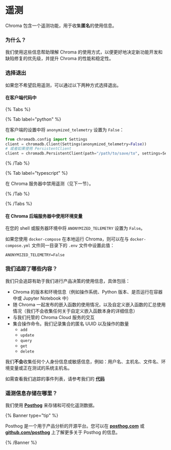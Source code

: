 # 遥测

Chroma 包含一个遥测功能，用于收集**匿名**的使用信息。

### 为什么？

我们使用这些信息帮助理解 Chroma 的使用方式，以便更好地决定新功能开发和缺陷修复的优先级，并提升 Chroma 的性能和稳定性。

### 选择退出

如果您不希望启用遥测，可以通过以下两种方式选择退出。

#### 在客户端代码中

{% Tabs %}

{% Tab label="python" %}

在客户端的设置中将 `anonymized_telemetry` 设置为 `False`：

```python
from chromadb.config import Settings
client = chromadb.Client(Settings(anonymized_telemetry=False))
# 或者如果使用 PersistentClient
client = chromadb.PersistentClient(path="/path/to/save/to", settings=Settings(anonymized_telemetry=False))
```

{% /Tab %}

{% Tab label="typescript" %}

在 Chroma 服务器中禁用遥测（见下一节）。

{% /Tab %}

{% /Tabs %}

#### 在 Chroma 后端服务器中使用环境变量

在您的 shell 或服务器环境中将 `ANONYMIZED_TELEMETRY` 设置为 `False`。

如果您使用 `docker-compose` 在本地运行 Chroma，则可以在与 `docker-compose.yml` 文件同一目录下的 `.env` 文件中设置此值：

```
ANONYMIZED_TELEMETRY=False
```

### 我们追踪了哪些内容？

我们只会追踪有助于我们进行产品决策的使用信息，具体包括：

- Chroma 的版本和环境信息（例如操作系统、Python 版本、是否运行在容器中或 Jupyter Notebook 中）
- 随 Chroma 一起发布的嵌入函数的使用情况，以及自定义嵌入函数的汇总使用情况（我们不会收集任何关于自定义嵌入函数本身的详细信息）
- 与我们托管的 Chroma Cloud 服务的交互
- 集合操作命令。我们记录集合的匿名 UUID 以及操作的数量
  - `add`
  - `update`
  - `query`
  - `get`
  - `delete`

我们**不会**收集任何个人身份信息或敏感信息，例如：用户名、主机名、文件名、环境变量或正在测试的系统主机名。

如需查看我们追踪的事件列表，请参考我们的 **[代码](https://github.com/chroma-core/chroma/blob/main/chromadb/telemetry/product/events.py)**

### 遥测信息存储在哪里？

我们使用 **[Posthog](https://posthog.com/)** 来存储和可视化遥测数据。

{% Banner type="tip" %}

Posthog 是一个用于产品分析的开源平台。您可以在 **[posthog.com](https://posthog.com/)** 或 **[github.com/posthog](https://github.com/posthog/posthog)** 上了解更多关于 Posthog 的信息。

{% /Banner %}